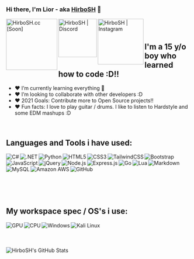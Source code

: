 ### Hi there, I'm Lior - aka [HirboSH][website] 👋 
[<img align="left" alt="HirboSH.cc [Soon]" width="140px" src="https://img.shields.io/badge/Website [Soon]-2C2F33?style=for-the-badge&logo=Website&logoColor=white" />][website] [<img align="left" alt="HirboSH | Discord" width="105px" src="https://img.shields.io/badge/Discord-7289DA?style=for-the-badge&logo=discord&logoColor=white" />][discord] 
[<img align="left" alt="HirboSH | Instagram" width="125px" src="https://img.shields.io/badge/Instagram-E4405F?style=for-the-badge&logo=instagram&logoColor=white" />][instagram]

<br />
<br />

## I'm a 15 y/o boy who learned how to code :D!!

- ❤️ I’m currently learning everything 🤣
- ❤️ I’m looking to collaborate with other developers :D
- ❤️ 2021 Goals: Contribute more to Open Source projects!!
- ❤️ Fun facts: I love to play guitar / drums. I like to listen to Hardstyle and some EDM mashups :D

<br />

## Languages and Tools i have used:
<img align="left" alt="C#" src="https://img.shields.io/badge/C%23-239120?style=for-the-badge&logo=c-sharp&logoColor=white" /><img align="left" alt=".NET" src="https://img.shields.io/badge/.NET-5C2D91?style=for-the-badge&logo=.net&logoColor=white" /><img align="left" alt="Python" src="https://img.shields.io/badge/Python-14354C?style=for-the-badge&logo=python&logoColor=white" /> <img align="left" alt="HTML5" src="https://img.shields.io/badge/HTML5-E34F26?style=for-the-badge&logo=html5&logoColor=white" /> <img align="left" alt="CSS3" src="https://img.shields.io/badge/CSS3-1572B6?style=for-the-badge&logo=css3&logoColor=white" /> <img align="left" alt="TailwindCSS" src="https://img.shields.io/badge/Tailwind_CSS-38B2AC?style=for-the-badge&logo=tailwind-css&logoColor=white" /> <img align="left" alt="Bootstrap" src="https://img.shields.io/badge/Bootstrap-563D7C?style=for-the-badge&logo=bootstrap&logoColor=white" /> <img align="left" alt="JavaScript" src="https://img.shields.io/badge/JavaScript-F7DF1E?style=for-the-badge&logo=javascript&logoColor=black" /> <img align="left" alt="jQuery" src="https://img.shields.io/badge/jQuery-0769AD?style=for-the-badge&logo=jquery&logoColor=white" /> <img align="left" alt="Node.js" src="https://img.shields.io/badge/Node.js-43853D?style=for-the-badge&logo=node.js&logoColor=white" /> <img align="left" alt="Express.js" src="https://img.shields.io/badge/Express.js-404D59?style=for-the-badge" /> <img align="left" alt="Go" src="https://img.shields.io/badge/Go-00ADD8?style=for-the-badge&logo=go&logoColor=white" /> <img align="left" alt="Lua" src="https://img.shields.io/badge/Lua-2C2D72?style=for-the-badge&logo=lua&logoColor=white" /> <img align="left" alt="Markdown" src="https://img.shields.io/badge/Markdown-000000?style=for-the-badge&logo=markdown&logoColor=white" /> <img align="left" alt="MySQL" src="https://img.shields.io/badge/MySQL-00000F?style=for-the-badge&logo=mysql&logoColor=white" /> <img align="left" alt="Amazon AWS" src="https://img.shields.io/badge/Amazon_AWS-232F3E?style=for-the-badge&logo=amazon-aws&logoColor=white" /> <img align="left" alt="GitHub" src="https://img.shields.io/badge/GitHub-100000?style=for-the-badge&logo=github&logoColor=white" />
<br />

<br />
<br />
<br />
<br />
<br />

## My workspace spec / OS's i use:

<img align="left" alt="GPU" src="https://img.shields.io/badge/NVIDIA-GTX1070-76B900?style=for-the-badge&logo=nvidia&logoColor=white" />
<img align="left" alt="CPU" src="https://img.shields.io/badge/Intel-Core_i7_6th-0071C5?style=for-the-badge&logo=intel&logoColor=white" />

<img align="left" alt="Windows" src="https://img.shields.io/badge/Windows-0078D6?style=for-the-badge&logo=windows&logoColor=white" />
<img align="left" alt="Kali Linux" src="https://img.shields.io/badge/Kali Linux-2C2F33?style=for-the-badge" />

<br />
<br />
<br />
<br />

<img align="left" alt="HirboSH's GitHub Stats" src="https://github-readme-stats.vercel.app/api?username=Lior-Koren&theme=dark&show_icons=true&hide_border=true" />

[website]: https://hirbosh.cc
[discord]: https://youtube.com/codeSTACKr
[instagram]: https://instagram.com/liorrkorenn
